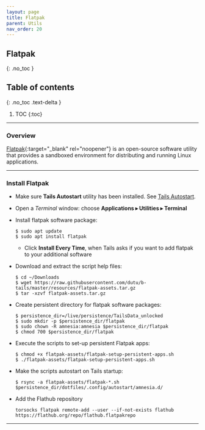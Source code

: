```yaml
---
layout: page
title: Flatpak
parent: Utils
nav_order: 20
---
```


## Flatpak
{: .no_toc }

## Table of contents
{: .no_toc .text-delta }

1. TOC
{:toc}

---
### Overview

[Flatpak](https://www.flatpak.org/){:target="_blank" rel="noopener"} is an open-source software utility that provides a sandboxed environment for distributing and running Linux applications.


---
### Install Flatpak

* Make sure **Tails Autostart** utility has been installed. See [Tails Autostart](/guide/utils/tails_autostart.html).


* Open a _Terminal_ window:  choose **Applications ▸ Utilities ▸ Terminal**


* Install flatpak software package:
  ```shell
  $ sudo apt update
  $ sudo apt install flatpak
  ```
    * Click **Install Every Time**, when Tails asks if you want to add flatpak to your additional software


* Download and extract the script help files:
  ```shell
  $ cd ~/Downloads
  $ wget https://raw.githubusercontent.com/dutu/b-tails/master/resources/flatpak-assets.tar.gz
  $ tar -xzvf flatpak-assets.tar.gz
  ```


* Create persistent directory for flatpak software packages:
  ```shell
  $ persistence_dir=/live/persistence/TailsData_unlocked
  $ sudo mkdir -p $persistence_dir/flatpak
  $ sudo chown -R amnesia:amnesia $persistence_dir/flatpak
  $ chmod 700 $persistence_dir/flatpak 
  ```


* Execute the scripts to set-up persistent Flatpak apps: 
  ```shell
  $ chmod +x flatpak-assets/flatpak-setup-persistent-apps.sh
  $ ./flatpak-assets/flatpak-setup-persistent-apps.sh
  ```


* Make the scripts autostart on Tails startup:
  ```shell
  $ rsync -a flatpak-assets/flatpak-*.sh $persistence_dir/dotfiles/.config/autostart/amnesia.d/
  ```

* Add the Flathub repository
  ```shell
  torsocks flatpak remote-add --user --if-not-exists flathub https://flathub.org/repo/flathub.flatpakrepo
  ```
  
---
